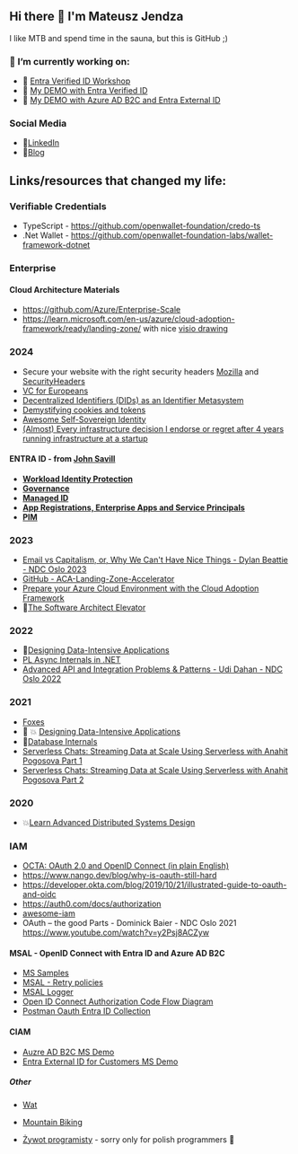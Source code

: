## Hi there 👋 I'm Mateusz Jendza

I like MTB and spend time in the sauna, but this is GitHub ;)

### 🔭 I’m currently working on:

- 📐 [Entra Verified ID Workshop](https://github.com/mjendza/workshop-verified-id)
-   :rocket: [My DEMO with Entra Verified ID](https://vc.factorlabs.pl)
-   :rocket: [My DEMO with Azure AD B2C and Entra External ID](https://portal.factorlabs.pl)

### Social Media
- 👱[LinkedIn](https://www.linkedin.com/in/mjendza/)
- 📖[Blog](https://mjendza.net)

## Links/resources that changed my life:
### Verifiable Credentials 
- TypeScript - https://github.com/openwallet-foundation/credo-ts
- .Net Wallet - https://github.com/openwallet-foundation-labs/wallet-framework-dotnet

### Enterprise
#### Cloud Architecture Materials
- https://github.com/Azure/Enterprise-Scale
- https://learn.microsoft.com/en-us/azure/cloud-adoption-framework/ready/landing-zone/ with nice [visio drawing](https://github.com/microsoft/CloudAdoptionFramework/raw/main/ready/enterprise-scale-architecture.vsdx)

  
### 2024
- Secure your website with the right security headers [Mozilla](https://observatory.mozilla.org/) and [SecurityHeaders](https://securityheaders.com/)
- [VC for Europeans](https://github.com/goeIDAS/testbed) 
- [Decentralized Identifiers (DIDs) as an Identifier Metasystem](https://blog.identity.foundation/decentralized-identifiers-dids-as-an-identifier-metasystem/)
- [Demystifying cookies and tokens](https://tommihovi.com/2024/05/demystifying-cookies-and-tokens/)
- [Awesome Self-Sovereign Identity](https://github.com/animo/awesome-self-sovereign-identity)
- [(Almost) Every infrastructure decision I endorse or regret after 4 years running infrastructure at a startup](https://cep.dev/posts/every-infrastructure-decision-i-endorse-or-regret-after-4-years-running-infrastructure-at-a-startup/)
#### ENTRA ID - from [John Savill](https://www.youtube.com/@NTFAQGuy)
- [**Workload Identity Protection**](https://youtu.be/TASsrY_ilWc)
- [**Governance**](https://youtu.be/yqiZhVdo6WE)
- [**Managed ID**](https://youtu.be/rC1TV0_sIrM)
- [**App Registrations, Enterprise Apps and Service Principals**](https://youtu.be/WVNvoiA_ktw)
- [**PIM**](https://youtu.be/gccgIkR8_a0)
  
### 2023
- [Email vs Capitalism, or, Why We Can't Have Nice Things - Dylan Beattie - NDC Oslo 2023](https://www.youtube.com/watch?v=mrGfahzt-4Q)
- [GitHub - ACA-Landing-Zone-Accelerator](https://github.com/Azure/ACA-Landing-Zone-Accelerator)
- [Prepare your Azure Cloud Environment with the Cloud Adoption Framework](https://www.thomasmaurer.ch/2023/07/prepare-your-azure-cloud-environment-with-the-cloud-adoption-framework/)
- 📖[The Software Architect Elevator](https://www.amazon.com/Software-Architect-Elevator-Redefining-Architects/dp/1492077542)

### 2022
- 📖[Designing Data-Intensive Applications](https://www.amazon.com/Designing-Data-Intensive-Applications-Reliable-Maintainable/dp/1449373321)
- [PL Async Internals in .NET](https://www.youtube.com/watch?v=OfLK1a1jUjU&t=2862s)
- [Advanced API and Integration Problems & Patterns - Udi Dahan - NDC Oslo 2022](https://www.youtube.com/watch?v=vNouCMGP1eE)
  
### 2021
-   [Foxes](https://sprocketfox.io/xssfox/2021/01/18/pipeline/)
-   📖 :boom: [Designing Data-Intensive Applications](https://www.amazon.com/_/dp/1449373321)
-   📖[Database Internals](https://www.amazon.com/_/dp/1492040347)
-   [Serverless Chats: Streaming Data at Scale Using Serverless with Anahit Pogosova Part 1](https://open.spotify.com/episode/117MX2HHDcOGWFcw8XBoA5)
-   [Serverless Chats: Streaming Data at Scale Using Serverless with Anahit Pogosova Part 2](https://open.spotify.com/episode/0s1zyqP21k6LwECLZAxSje)
  
### 2020
- :boom:[Learn Advanced Distributed Systems Design](https://particular.net/adsd)

### IAM
- [OCTA: OAuth 2.0 and OpenID Connect (in plain English)](https://www.youtube.com/watch?v=996OiexHze0)
- https://www.nango.dev/blog/why-is-oauth-still-hard
- https://developer.okta.com/blog/2019/10/21/illustrated-guide-to-oauth-and-oidc 
- https://auth0.com/docs/authorization
- [awesome-iam](https://github.com/kdeldycke/awesome-iam)
- OAuth – the good Parts - Dominick Baier - NDC Oslo 2021 https://www.youtube.com/watch?v=y2Psj8ACZyw


#### MSAL - OpenID Connect with Entra ID and Azure AD B2C
- [MS Samples](https://github.com/Azure-Samples/active-directory-aspnetcore-webapp-openidconnect-v2)
- [MSAL - Retry policies](https://learn.microsoft.com/en-us/entra/msal/dotnet/advanced/exceptions/retry-policy)
- [MSAL Logger](https://learn.microsoft.com/en-us/entra/msal/dotnet/advanced/exceptions/msal-logging#iidentitylogger-implementation)
- [Open ID Connect Authorization Code Flow Diagram](https://learn.microsoft.com/en-us/azure/active-directory/develop/v2-oauth2-auth-code-flow#protocol-details)
- [Postman Oauth Entra ID Collection](https://www.postman.com/platform-collections/workspace/d/collection/18113418-00c88086-f071-4ad6-901a-49ac46b33a63)

#### CIAM
- [Auzre AD B2C MS Demo](https://woodgrovegroceries.net/)
- [Entra External ID for Customers MS Demo](https://woodgrovedemo.com/)


##### Other
-   [Wat](https://www.destroyallsoftware.com/talks/wat)

-   [Mountain Biking](https://www.youtube.com/watch?v=WPVRU7jSYkQ)
-   [Żywot programisty](https://youtu.be/_q-l6Cn6WxY) - sorry only for polish programmers :construction_worker:


<!--
**mjendza/mjendza** is a ✨ _special_ ✨ repository because its `README.md` (this file) appears on your GitHub profile.

Here are some ideas to get you started:

 ...
- 🌱 I’m currently learning ...
- 👯 I’m looking to collaborate on ...
- 🤔 I’m looking for help with ...
- 💬 Ask me about ...
- 📫 How to reach me: ...
- 😄 Pronouns: ...
- ⚡ Fun fact: ...
-->
